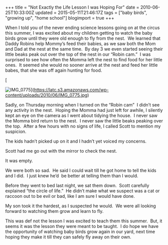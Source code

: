 +++
title = "Not Exactly the Life Lesson I was Hoping For"
date = 2010-06-25T10:33:00Z
updated = 2015-05-11T21:46:17Z
tags = ["baby birds", "growing up", "home school"]
blogimport = true 
+++

 When I told you of the never ending science lessons going on at the circus this summer, I was excited about my children getting to watch the baby birds grow until they were old enough to fly from the nest.&#160; We learned that Daddy Robins help Mommy’s feed their babies, as we saw both the Mom and Dad at the nest at the same time.&#160; By day 3 we even started seeing their little beaks peak out over the top of the nest in our “Robin cam.”&#160; I was surprised to see how often the Momma left the nest to find food for her little ones.&#160; It seemed she would no sooner arrive at the nest and feed her little babes, that she was off again hunting for food.&#160; 

[

![IMG_0775](https://latc.s3.amazonaws.com/wp-content/uploads/2010/06/IMG_0775.jpg "IMG_0775")](https://latc.s3.amazonaws.com/wp-content/uploads/2010/06/IMG_0775.jpg)

Sadly, on Thursday morning when I turned on the “Robin cam”&#160; I didn’t see any activity in the nest.&#160; Hoping the Momma had just left for awhile, I silently kept an eye on the camera as I went about tidying the house.&#160; I never saw the Momma bird return to the nest.&#160; I never saw the little beaks peaking over the top.&#160; After a few hours with no signs of life, I called Scott to mention my suspicion.&#160; 

The kids hadn’t picked up on it and I hadn’t yet voiced my concerns.&#160; 

Scott had me go out with the mirror to check the nest.&#160; 

It was empty.

We were both so sad.&#160; He said I could wait till he got home to tell the kids and I did.&#160; I just knew he’d&#160; be better at telling them than I would.&#160; 

Before they went to bed last night, we sat them down.&#160; Scott carefully explained “the circle of life.”&#160; He didn’t make what we suspect was a cat or raccoon out to be evil or bad, like I am sure I would have done.

My son took it the hardest, as I suspected he would.&#160; We were all looking forward to watching them grow and learn to fly. 

This was def not the lesson I was excited to teach them this summer.&#160; But, it seems it was the lesson they were meant to be taught.&#160; I do hope we have the opportunity of watching baby birds grow again in our yard, next time hoping they make it till they can safely fly away on their own.&#160; 
